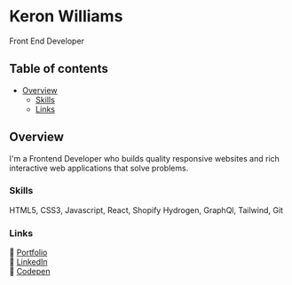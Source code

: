 # Keron Williams

Front End Developer

## Table of contents

- [Overview](#overview)
  - [Skills](#skills)
  - [Links](#links)

## Overview

I'm a Frontend Developer who builds quality responsive websites and rich interactive web applications that solve problems.

### Skills

HTML5, CSS3, Javascript, React, Shopify Hydrogen, GraphQl, Tailwind, Git

### Links

🔗 [Portfolio](https://ikeronx.github.io/portfolio-v2/)<br>
🔗 [LinkedIn](https://www.linkedin.com/in/keron-williams/)<br>
🔗 [Codepen](https://codepen.io/ikeronx)
